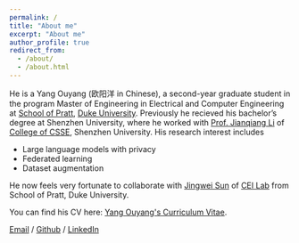 ```yaml
---
permalink: /
title: "About me"
excerpt: "About me"
author_profile: true
redirect_from: 
  - /about/
  - /about.html
---
```


He is a Yang Ouyang (欧阳洋 in Chinese), a second-year graduate student in the program Master of Engineering in Electrical and Computer Engineering at [School of Pratt](https://eecs.pku.edu.cn/), [Duke University](https://duke.edu/). Previously he recieved his bachelor’s degree at Shenzhen University, where he worked with [Prof. Jianqiang Li](https://scholar.google.com/citations?user=-oVMPBwAAAAJ&hl=zh-CN) of [College of CSSE](https://csse.szu.edu.cn/#), Shenzhen University. His research interest includes 
- Large language models with privacy 
- Federated learning
- Dataset augmentation

He now feels very fortunate to collaborate with [Jingwei Sun](https://jingwei-sun.com/) of [CEI Lab](https://cei.pratt.duke.edu/) from School of Pratt, Duke University.

You can find his CV here: [Yang Ouyang's Curriculum Vitae](../assets/Yang_Ouyang_CV.pdf).

[Email](mailto:yang.ouyang@duke.edu) / [Github](https://github.com/oyy2000) / [LinkedIn](https://www.linkedin.com/in/yang-ouyang-363425213/)

